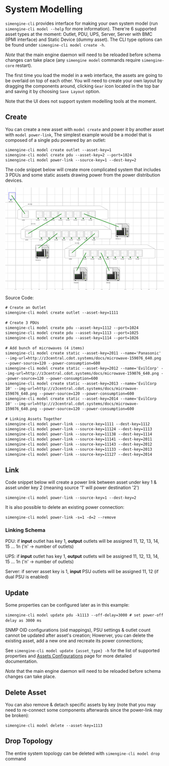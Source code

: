 # System Modelling

`simengine-cli` provides interface for making your own system model (run `simengine-cli model --help` for more information).
There're 6 supported asset types at the moment: Outlet, PDU, UPS, Server, Server with BMC (IPMI interface) and Static Device (dummy asset). The CLI type options can be found under `simengine-cli model create -h`.

*Note* that the main engine daemon will need to be reloaded before schema changes can take place (any `simengine model` commands require `simengine-core` restart).

The first time you load the model in a web interface, the assets are going to be overlaid on top of each other. You will need to create your own layout by dragging the components around, clicking `Gear` icon located in the top bar and saving it by choosing `Save Layout` option.

Note that the UI does not support system modelling tools at the moment.

## Create

You can create a new asset with `model create` and power it by another asset with `model power-link`, The simplest example would be a model that is composed of a single pdu powered by an outlet:

    simengine-cli model create outlet --asset-key=1
    simengine-cli model create pdu --asset-key=2 --port=1024
    simengine-cli model power-link --source-key=1 --dest-key=2

The code snippet below will create more complicated system that includes 3 PDUs and some static assets drawing power from the power distribution devices.

![](./pdu_rack.png)


Source Code:


    # Create an Outlet
    simengine-cli model create outlet --asset-key=1111
    
    # Create 3 PDUs
    simengine-cli model create pdu --asset-key=1112 --port=1024
    simengine-cli model create pdu --asset-key=1113 --port=1025
    simengine-cli model create pdu --asset-key=1114 --port=1026
    
    # Add bunch of microwaves (4 items)
    simengine-cli model create static --asset-key=2011 --name='Panasonic' --img-url=http://z3central.cdot.systems/docs/microwave-159076_640.png --power-source=120 --power-consumption=600
    simengine-cli model create static --asset-key=2012 --name='EvilCorp' --img-url=http://z3central.cdot.systems/docs/microwave-159076_640.png --power-source=120 --power-consumption=600
    simengine-cli model create static --asset-key=2013 --name='EvilCorp 10' --img-url=http://z3central.cdot.systems/docs/microwave-159076_640.png --power-source=120 --power-consumption=600
    simengine-cli model create static --asset-key=2014 --name='EvilCorp 10' --img-url=http://z3central.cdot.systems/docs/microwave-159076_640.png --power-source=120 --power-consumption=600
    
    # Linking Assets Together
    simengine-cli model power-link --source-key=1111 --dest-key=1112
    simengine-cli model power-link --source-key=11124 --dest-key=1113
    simengine-cli model power-link --source-key=11138 --dest-key=1114
    simengine-cli model power-link --source-key=11141 --dest-key=2011
    simengine-cli model power-link --source-key=11143 --dest-key=2012
    simengine-cli model power-link --source-key=11133 --dest-key=2013
    simengine-cli model power-link --source-key=11127 --dest-key=2014

## Link

Code snippet below will create a power link between asset under key 1 & asset under key 2 (meaning source '1' will power destination '2')

`simengine-cli model power-link --source-key=1 --dest-key=2`

It is also possible to delete an existing power connection:

`simengine-cli model power-link -s=1 -d=2 --remove`

### Linking Schema

PDU: if __input__ outlet has key 1, __output__ outlets will be assigned 11, 12, 13, 14, 15 ... 1n ('n' -> number of outlets)

UPS: if __input__ outlet has key 1, __output__ outlets will be assigned 11, 12, 13, 14, 15 ... 1n ('n' -> number of outlets)

Server: if server asset key is 1, __input__ PSU outlets will be assigned 11, 12 (if dual PSU is enabled)

## Update

Some properties can be configured later as in this example:

`simengine-cli model update pdu -k1113 --off-delay=3000 # set power-off delay as 3000 ms`

SNMP OID configurations (oid mappings), PSU settings & outlet count cannot be updated after asset's creation; Howerver, you can delete the existing asset, add a new one and recreate its power connections; 

See `simengine-cli model update {asset_type} -h` for the list of supported properties and [Assets Configurations](./Assets%20Configurations) page for more detailed documentation. 

*Note* that the main engine daemon will need to be reloaded before schema changes can take place.

## Delete Asset

You can also remove & detach specific assets by key (note that you may need to re-connect some components afterwards since the power-link may be broken):

`simengine-cli model delete --asset-key=1113`

## Drop Topology

The entire system topology can be deleted with `simengine-cli model drop` command

